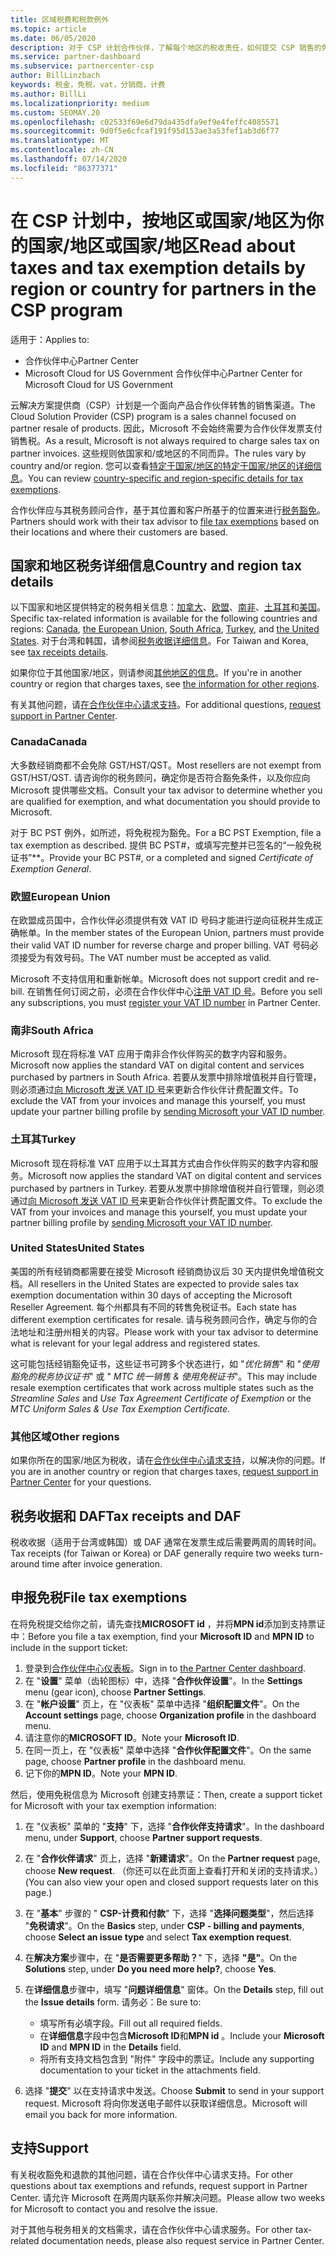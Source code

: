 ```yaml
---
title: 区域税费和税款例外
ms.topic: article
ms.date: 06/05/2020
description: 对于 CSP 计划合作伙伴，了解每个地区的税收责任，如何提交 CSP 销售的免税，以及如何获取对税务问题的支持。
ms.service: partner-dashboard
ms.subservice: partnercenter-csp
author: BillLinzbach
keywords: 税金，免税，vat，分销商，计费
ms.author: BillLi
ms.localizationpriority: medium
ms.custom: SEOMAY.20
ms.openlocfilehash: c02533f69e6d79da435dfa9ef9e4feffc4085571
ms.sourcegitcommit: 9d0f5e6cfcaf191f95d153ae3a53fef1ab3d6f77
ms.translationtype: MT
ms.contentlocale: zh-CN
ms.lasthandoff: 07/14/2020
ms.locfileid: "86377371"
---
```

# <a name="read-about-taxes-and-tax-exemption-details-by-region-or-country-for-partners-in-the-csp-program"></a><span data-ttu-id="40d82-104">在 CSP 计划中，按地区或国家/地区为你的国家/地区或国家/地区</span><span class="sxs-lookup"><span data-stu-id="40d82-104">Read about taxes and tax exemption details by region or country for partners in the CSP program</span></span>

<span data-ttu-id="40d82-105">适用于：</span><span class="sxs-lookup"><span data-stu-id="40d82-105">Applies to:</span></span>

- <span data-ttu-id="40d82-106">合作伙伴中心</span><span class="sxs-lookup"><span data-stu-id="40d82-106">Partner Center</span></span>
- <span data-ttu-id="40d82-107">Microsoft Cloud for US Government 合作伙伴中心</span><span class="sxs-lookup"><span data-stu-id="40d82-107">Partner Center for Microsoft Cloud for US Government</span></span>

<span data-ttu-id="40d82-108">云解决方案提供商（CSP）计划是一个面向产品合作伙伴转售的销售渠道。</span><span class="sxs-lookup"><span data-stu-id="40d82-108">The Cloud Solution Provider (CSP) program is a sales channel focused on partner resale of products.</span></span> <span data-ttu-id="40d82-109">因此，Microsoft 不会始终需要为合作伙伴发票支付销售税。</span><span class="sxs-lookup"><span data-stu-id="40d82-109">As a result, Microsoft is not always required to charge sales tax on partner invoices.</span></span> <span data-ttu-id="40d82-110">这些规则依国家和/或地区的不同而异。</span><span class="sxs-lookup"><span data-stu-id="40d82-110">The rules vary by country and/or region.</span></span> <span data-ttu-id="40d82-111">您可以查看[特定于国家/地区的特定于国家/地区的详细信息](#country-and-region-tax-details)。</span><span class="sxs-lookup"><span data-stu-id="40d82-111">You can review [country-specific and region-specific details for tax exemptions](#country-and-region-tax-details).</span></span>

<span data-ttu-id="40d82-112">合作伙伴应与其税务顾问合作，基于其位置和客户所基于的位置来进行[税务豁免](#file-tax-exemptions)。</span><span class="sxs-lookup"><span data-stu-id="40d82-112">Partners should work with their tax advisor to [file tax exemptions](#file-tax-exemptions) based on their locations and where their customers are based.</span></span>

## <a name="country-and-region-tax-details"></a><span data-ttu-id="40d82-113">国家和地区税务详细信息</span><span class="sxs-lookup"><span data-stu-id="40d82-113">Country and region tax details</span></span>

<span data-ttu-id="40d82-114">以下国家和地区提供特定的税务相关信息：[加拿大](#canada)、[欧盟](#european-union)、[南非](#south-africa)、[土耳其](#turkey)和[美国](#united-states)。</span><span class="sxs-lookup"><span data-stu-id="40d82-114">Specific tax-related information is available for the following countries and regions: [Canada](#canada), [the European Union](#european-union), [South Africa](#south-africa), [Turkey](#turkey), and [the United States](#united-states).</span></span> <span data-ttu-id="40d82-115">对于台湾和韩国，请参阅[税务收据详细信息](#tax-receipts-and-daf)。</span><span class="sxs-lookup"><span data-stu-id="40d82-115">For Taiwan and Korea, see [tax receipts details](#tax-receipts-and-daf).</span></span>

<span data-ttu-id="40d82-116">如果你位于其他国家/地区，则请参阅[其他地区的信息](#other-regions)。</span><span class="sxs-lookup"><span data-stu-id="40d82-116">If you're in another country or region that charges taxes, see [the information for other regions](#other-regions).</span></span>

<span data-ttu-id="40d82-117">有关其他问题，请[在合作伙伴中心请求支持](#support)。</span><span class="sxs-lookup"><span data-stu-id="40d82-117">For additional questions, [request support in Partner Center](#support).</span></span>

### <a name="canada"></a><span data-ttu-id="40d82-118">Canada</span><span class="sxs-lookup"><span data-stu-id="40d82-118">Canada</span></span>

<span data-ttu-id="40d82-119">大多数经销商都不会免除 GST/HST/QST。</span><span class="sxs-lookup"><span data-stu-id="40d82-119">Most resellers are not exempt from GST/HST/QST.</span></span> <span data-ttu-id="40d82-120">请咨询你的税务顾问，确定你是否符合豁免条件，以及你应向 Microsoft 提供哪些文档。</span><span class="sxs-lookup"><span data-stu-id="40d82-120">Consult your tax advisor to determine whether you are qualified for exemption, and what documentation you should provide to Microsoft.</span></span>

<span data-ttu-id="40d82-121">对于 BC PST 例外，如所述，将免税视为豁免。</span><span class="sxs-lookup"><span data-stu-id="40d82-121">For a BC PST Exemption, file a tax exemption as described.</span></span> <span data-ttu-id="40d82-122">提供 BC PST#，或填写完整并已签名的“一般免税证书”\*\*。</span><span class="sxs-lookup"><span data-stu-id="40d82-122">Provide your BC PST#, or a completed and signed *Certificate of Exemption General*.</span></span>

### <a name="european-union"></a><span data-ttu-id="40d82-123">欧盟</span><span class="sxs-lookup"><span data-stu-id="40d82-123">European Union</span></span>

<span data-ttu-id="40d82-124">在欧盟成员国中，合作伙伴必须提供有效 VAT ID 号码才能进行逆向征税并生成正确帐单。</span><span class="sxs-lookup"><span data-stu-id="40d82-124">In the member states of the European Union, partners must provide their valid VAT ID number for reverse charge and proper billing.</span></span> <span data-ttu-id="40d82-125">VAT 号码必须接受为有效号码。</span><span class="sxs-lookup"><span data-stu-id="40d82-125">The VAT number must be accepted as valid.</span></span>

<span data-ttu-id="40d82-126">Microsoft 不支持信用和重新帐单。</span><span class="sxs-lookup"><span data-stu-id="40d82-126">Microsoft does not support credit and re-bill.</span></span> <span data-ttu-id="40d82-127">在销售任何订阅之前，必须在合作伙伴中心[注册 VAT ID 号](organization-tax-info.md)。</span><span class="sxs-lookup"><span data-stu-id="40d82-127">Before you sell any subscriptions, you must [register your VAT ID number](organization-tax-info.md) in Partner Center.</span></span>

### <a name="south-africa"></a><span data-ttu-id="40d82-128">南非</span><span class="sxs-lookup"><span data-stu-id="40d82-128">South Africa</span></span>

<span data-ttu-id="40d82-129">Microsoft 现在将标准 VAT 应用于南非合作伙伴购买的数字内容和服务。</span><span class="sxs-lookup"><span data-stu-id="40d82-129">Microsoft now applies the standard VAT on digital content and services purchased by partners in South Africa.</span></span> <span data-ttu-id="40d82-130">若要从发票中排除增值税并自行管理，则必须通过[向 Microsoft 发送 VAT ID 号](organization-tax-info.md)来更新合作伙伴计费配置文件。</span><span class="sxs-lookup"><span data-stu-id="40d82-130">To exclude the VAT from your invoices and manage this yourself, you must update your partner billing profile by [sending Microsoft your VAT ID number](organization-tax-info.md).</span></span>

### <a name="turkey"></a><span data-ttu-id="40d82-131">土耳其</span><span class="sxs-lookup"><span data-stu-id="40d82-131">Turkey</span></span>

<span data-ttu-id="40d82-132">Microsoft 现在将标准 VAT 应用于以土耳其方式由合作伙伴购买的数字内容和服务。</span><span class="sxs-lookup"><span data-stu-id="40d82-132">Microsoft now applies the standard VAT on digital content and services purchased by partners in Turkey.</span></span> <span data-ttu-id="40d82-133">若要从发票中排除增值税并自行管理，则必须通过[向 Microsoft 发送 VAT ID 号](organization-tax-info.md)来更新合作伙伴计费配置文件。</span><span class="sxs-lookup"><span data-stu-id="40d82-133">To exclude the VAT from your invoices and manage this yourself, you must update your partner billing profile by [sending Microsoft your VAT ID number](organization-tax-info.md).</span></span>

### <a name="united-states"></a><span data-ttu-id="40d82-134">United States</span><span class="sxs-lookup"><span data-stu-id="40d82-134">United States</span></span>

<span data-ttu-id="40d82-135">美国的所有经销商都需要在接受 Microsoft 经销商协议后 30 天内提供免增值税文档。</span><span class="sxs-lookup"><span data-stu-id="40d82-135">All resellers in the United States are expected to provide sales tax exemption documentation within 30 days of accepting the Microsoft Reseller Agreement.</span></span> <span data-ttu-id="40d82-136">每个州都具有不同的转售免税证书。</span><span class="sxs-lookup"><span data-stu-id="40d82-136">Each state has different exemption certificates for resale.</span></span> <span data-ttu-id="40d82-137">请与税务顾问合作，确定与你的合法地址和注册州相关的内容。</span><span class="sxs-lookup"><span data-stu-id="40d82-137">Please work with your tax advisor to determine what is relevant for your legal address and registered states.</span></span>

<span data-ttu-id="40d82-138">这可能包括经销豁免证书，这些证书可跨多个状态进行，如 "*优化销售*" 和 "*使用豁免的税务协议证书*" 或 " *MTC 统一销售 & 使用免税证书*"。</span><span class="sxs-lookup"><span data-stu-id="40d82-138">This may include resale exemption certificates that work across multiple states such as the *Streamline Sales* and *Use Tax Agreement Certificate of Exemption* or the *MTC Uniform Sales & Use Tax Exemption Certificate*.</span></span>

### <a name="other-regions"></a><span data-ttu-id="40d82-139">其他区域</span><span class="sxs-lookup"><span data-stu-id="40d82-139">Other regions</span></span>

<span data-ttu-id="40d82-140">如果你所在的国家/地区为税收，请在[合作伙伴中心请求支持](#support)，以解决你的问题。</span><span class="sxs-lookup"><span data-stu-id="40d82-140">If you are in another country or region that charges taxes, [request support in Partner Center](#support) for your questions.</span></span>

## <a name="tax-receipts-and-daf"></a><span data-ttu-id="40d82-141">税务收据和 DAF</span><span class="sxs-lookup"><span data-stu-id="40d82-141">Tax receipts and DAF</span></span>

<span data-ttu-id="40d82-142">税收收据（适用于台湾或韩国）或 DAF 通常在发票生成后需要两周的周转时间。</span><span class="sxs-lookup"><span data-stu-id="40d82-142">Tax receipts (for Taiwan or Korea) or DAF generally require two weeks turn-around time after invoice generation.</span></span>

## <a name="file-tax-exemptions"></a><span data-ttu-id="40d82-143">申报免税</span><span class="sxs-lookup"><span data-stu-id="40d82-143">File tax exemptions</span></span>

<span data-ttu-id="40d82-144">在将免税提交给你之前，请先查找**MICROSOFT id** ，并将**MPN id**添加到支持票证中：</span><span class="sxs-lookup"><span data-stu-id="40d82-144">Before you file a tax exemption, find your **Microsoft ID** and **MPN ID** to include in the support ticket:</span></span>

1. <span data-ttu-id="40d82-145">登录到[合作伙伴中心仪表板](https://partner.microsoft.com/dashboard/)。</span><span class="sxs-lookup"><span data-stu-id="40d82-145">Sign in to [the Partner Center dashboard](https://partner.microsoft.com/dashboard/).</span></span>
2. <span data-ttu-id="40d82-146">在 "**设置**" 菜单（齿轮图标）中，选择 "**合作伙伴设置**"。</span><span class="sxs-lookup"><span data-stu-id="40d82-146">In the **Settings** menu (gear icon), choose **Partner Settings**.</span></span>
3. <span data-ttu-id="40d82-147">在 "**帐户设置**" 页上，在 "仪表板" 菜单中选择 "**组织配置文件**"。</span><span class="sxs-lookup"><span data-stu-id="40d82-147">On the **Account settings** page, choose **Organization profile** in the dashboard menu.</span></span>
4. <span data-ttu-id="40d82-148">请注意你的**MICROSOFT ID**。</span><span class="sxs-lookup"><span data-stu-id="40d82-148">Note your **Microsoft ID**.</span></span>
5. <span data-ttu-id="40d82-149">在同一页上，在 "仪表板" 菜单中选择 "**合作伙伴配置文件**"。</span><span class="sxs-lookup"><span data-stu-id="40d82-149">On the same page, choose **Partner profile** in the dashboard menu.</span></span>
6. <span data-ttu-id="40d82-150">记下你的**MPN ID**。</span><span class="sxs-lookup"><span data-stu-id="40d82-150">Note your **MPN ID**.</span></span>

<span data-ttu-id="40d82-151">然后，使用免税信息为 Microsoft 创建支持票证：</span><span class="sxs-lookup"><span data-stu-id="40d82-151">Then, create a support ticket for Microsoft with your tax exemption information:</span></span>

1. <span data-ttu-id="40d82-152">在 "仪表板" 菜单的 "**支持**" 下，选择 "**合作伙伴支持请求**"。</span><span class="sxs-lookup"><span data-stu-id="40d82-152">In the dashboard menu, under **Support**, choose **Partner support requests**.</span></span>
2. <span data-ttu-id="40d82-153">在 "**合作伙伴请求**" 页上，选择 "**新建请求**"。</span><span class="sxs-lookup"><span data-stu-id="40d82-153">On the **Partner request** page, choose **New request**.</span></span> <span data-ttu-id="40d82-154">（你还可以在此页面上查看打开和关闭的支持请求。）</span><span class="sxs-lookup"><span data-stu-id="40d82-154">(You can also view your open and closed support requests later on this page.)</span></span>
3. <span data-ttu-id="40d82-155">在 "**基本**" 步骤的 " **CSP-计费和付款**" 下，选择 "**选择问题类型**"，然后选择 "**免税请求**"。</span><span class="sxs-lookup"><span data-stu-id="40d82-155">On the **Basics** step, under **CSP - billing and payments**, choose **Select an issue type** and select **Tax exemption request**.</span></span>
4. <span data-ttu-id="40d82-156">在**解决方案**步骤中，在 "**是否需要更多帮助？**" 下，选择 **"是"**。</span><span class="sxs-lookup"><span data-stu-id="40d82-156">On the **Solutions** step, under **Do you need more help?**, choose **Yes**.</span></span>
5. <span data-ttu-id="40d82-157">在**详细信息**步骤中，填写 "**问题详细信息**" 窗体。</span><span class="sxs-lookup"><span data-stu-id="40d82-157">On the **Details** step, fill out the **Issue details** form.</span></span> <span data-ttu-id="40d82-158">请务必：</span><span class="sxs-lookup"><span data-stu-id="40d82-158">Be sure to:</span></span>

    - <span data-ttu-id="40d82-159">填写所有必填字段。</span><span class="sxs-lookup"><span data-stu-id="40d82-159">Fill out all required fields.</span></span>
    - <span data-ttu-id="40d82-160">在**详细信息**字段中包含**Microsoft ID**和**MPN id** 。</span><span class="sxs-lookup"><span data-stu-id="40d82-160">Include your **Microsoft ID** and **MPN ID** in the **Details** field.</span></span>
    - <span data-ttu-id="40d82-161">将所有支持文档包含到 "附件" 字段中的票证。</span><span class="sxs-lookup"><span data-stu-id="40d82-161">Include any supporting documentation to your ticket in the attachments field.</span></span>

6. <span data-ttu-id="40d82-162">选择 "**提交**" 以在支持请求中发送。</span><span class="sxs-lookup"><span data-stu-id="40d82-162">Choose **Submit** to send in your support request.</span></span> <span data-ttu-id="40d82-163">Microsoft 将向你发送电子邮件以获取详细信息。</span><span class="sxs-lookup"><span data-stu-id="40d82-163">Microsoft will email you back for more information.</span></span>

## <a name="support"></a><span data-ttu-id="40d82-164">支持</span><span class="sxs-lookup"><span data-stu-id="40d82-164">Support</span></span>

<span data-ttu-id="40d82-165">有关税收豁免和退款的其他问题，请在合作伙伴中心请求支持。</span><span class="sxs-lookup"><span data-stu-id="40d82-165">For other questions about tax exemptions and refunds, request support in Partner Center.</span></span> <span data-ttu-id="40d82-166">请允许 Microsoft 在两周内联系你并解决问题。</span><span class="sxs-lookup"><span data-stu-id="40d82-166">Please allow two weeks for Microsoft to contact you and resolve the issue.</span></span>

<span data-ttu-id="40d82-167">对于其他与税务相关的文档需求，请在合作伙伴中心请求服务。</span><span class="sxs-lookup"><span data-stu-id="40d82-167">For other tax-related documentation needs, please also request service in Partner Center.</span></span>
